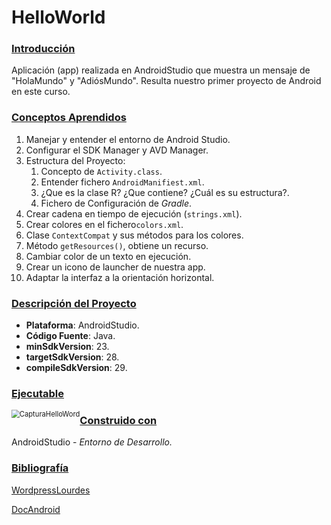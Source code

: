 

# HelloWorld

### <u>Introducción</u>

Aplicación (app) realizada en AndroidStudio que muestra un mensaje de "HolaMundo" y "AdiósMundo". Resulta nuestro primer proyecto de Android en este curso.

### <u>Conceptos Aprendidos</u>

1. Manejar y entender el entorno de Android Studio.
2. Configurar el SDK Manager y AVD Manager.
3. Estructura del Proyecto:
   1. Concepto de `Activity.class`.
   2. Entender fichero `AndroidManifiest.xml`.
   3. ¿Que es la clase R? ¿Que contiene? ¿Cuál es su estructura?.
   4. Fichero de Configuración de *Gradle*.
4. Crear cadena en tiempo de ejecución (`strings.xml`).
5. Crear colores en el fichero`colors.xml`.
6. Clase `ContextCompat` y sus métodos para los colores.
7. Método `getResources()`, obtiene un recurso.
8. Cambiar color de un texto en ejecución.
9. Crear un icono de launcher de nuestra app.
10. Adaptar la interfaz a la orientación horizontal.

### <u>Descripción del Proyecto</u>

- **Plataforma**: AndroidStudio.
- **Código Fuente**: Java.
- **minSdkVersion**: 23.
- **targetSdkVersion**: 28.
- **compileSdkVersion**: 29.

### <u>Ejecutable</u>

<img src="/home/ignacio/Imágenes/CapturaHelloWord.png" alt="CapturaHelloWord" style="zoom:80%; float:left;" />

### <u>Construido con</u>

AndroidStudio - *Entorno de Desarrollo.*

### <u>Bibliografía</u>

[WordpressLourdes](https://moronlu18.com/wordpress/courses/deint/ )

[DocAndroid](https://developer.android.com/reference/)

